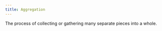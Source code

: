```yaml
---
title: Aggregation
---
```

The process of collecting or gathering many separate pieces into a whole.